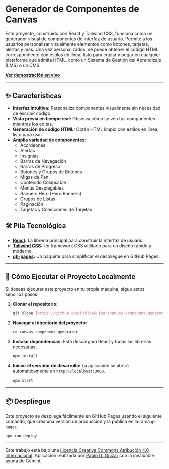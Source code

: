 # Generador de Componentes de Canvas

Este proyecto, construido con React y Tailwind CSS, funciona como un generador visual de componentes de interfaz de usuario. Permite a los usuarios personalizar visualmente elementos como botones, tarjetas, alertas y más. Una vez personalizados, se puede obtener el código HTML correspondiente con estilos en línea, listo para copiar y pegar en cualquier plataforma que admita HTML, como un Sistema de Gestión del Aprendizaje (LMS) o un CMS.

**[Ver demostración en vivo](https://pablogguizar.github.io/canvas-component-generator/)**

---

## ✨ Características

-   **Interfaz intuitiva:** Personaliza componentes visualmente sin necesidad de escribir código.
-   **Vista previa en tiempo real:** Observa cómo se ven tus componentes mientras los editas.
-   **Generación de código HTML:** Obtén HTML limpio con estilos en línea, listo para usar.
-   **Amplia variedad de componentes:**
    -   Acordeones
    -   Alertas
    -   Insignias
    -   Barras de Navegación
    -   Barras de Progreso
    -   Botones y Grupos de Botones
    -   Migas de Pan
    -   Contenido Colapsable
    -   Menús Desplegables
    -   Banners Hero (Hero Banners)
    -   Grupos de Listas
    -   Paginación
    -   Tarjetas y Colecciones de Tarjetas

## 🛠️ Pila Tecnológica

-   **[React](https://reactjs.org/):** La librería principal para construir la interfaz de usuario.
-   **[Tailwind CSS](https://tailwindcss.com/):** Un framework CSS utilitario para un diseño rápido y moderno.
-   **[gh-pages](https://www.npmjs.com/package/gh-pages):** Un paquete para simplificar el despliegue en GitHub Pages.

---

## 🚀 Cómo Ejecutar el Proyecto Localmente

Si deseas ejecutar este proyecto en tu propia máquina, sigue estos sencillos pasos:

1.  **Clonar el repositorio:**
    ```bash
    git clone [https://github.com/PabloGGuizar/canvas-component-generator.git](https://github.com/PabloGGuizar/canvas-component-generator.git)
    ```

2.  **Navegar al directorio del proyecto:**
    ```bash
    cd canvas-component-generator
    ```

3.  **Instalar dependencias:**
    Esto descargará React y todas las librerías necesarias.
    ```bash
    npm install
    ```

4.  **Iniciar el servidor de desarrollo:**
    La aplicación se abrirá automáticamente en `http://localhost:3000`.
    ```bash
    npm start
    ```

---

## 📦 Despliegue

Este proyecto se despliega fácilmente en GitHub Pages usando el siguiente comando, que crea una versión de producción y la publica en la rama `gh-pages`.

```bash
npm run deploy
```
---

Este trabajo está bajo una [Licencia Creative Commons Atribución 4.0 Internacional](http://creativecommons.org/licenses/by/4.0/).
Aplicación realizada por [Pablo G. Guízar](https://pablogguizar.github.io/canvas-component-generator/) con la invaluable ayuda de Gemini.